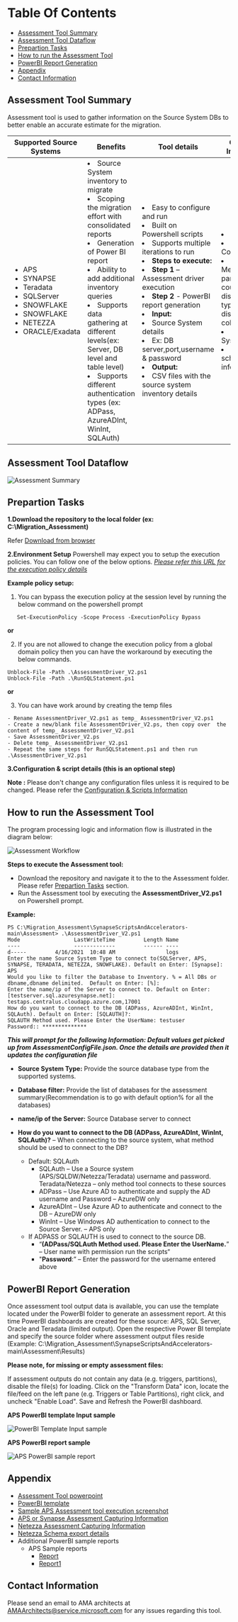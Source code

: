 
# **Table Of Contents**
 - [Assessment Tool Summary](#assessment-tool-summary) 
 - [Assessment Tool Dataflow](#assessment-tool-dataflow)
 - [Prepartion Tasks](#prepartion-tasks)
 - [How to run the Assessment Tool](#how-to-run-the-assessment-tool)
 - [PowerBI Report Generation](#powerbi-report-generation)
 - [Appendix](#appendix)
 - [Contact Information](#contact-information)


## Assessment Tool Summary
Assessment tool is used to gather information on the Source System DBs to better enable an accurate estimate for the migration.

| **Supported Source Systems**    | **Benefits**                  | **Tool details**  | **Capturing Information** |
| ------------------------------------------------------------ | ------------------------------------------------------------ |------------------------------------------------------------ |------------------------------------------------------------ |
|<ul><li>APS</li><li>SYNAPSE</li><li>Teradata</li><li>SQLServer</li><li>SNOWFLAKE</li><li>SNOWFLAKE</li><li>NETEZZA</li><li>ORACLE/Exadata</li></ul> |<li>Source System inventory to migrate​</li><li>Scoping the migration effort with consolidated reports​</li><li>Generation of Power BI report​</li><li>Ability to add additional inventory queries​</li><li>Supports data gathering at different levels(ex: Server, DB level and table level)​</li><li>Supports different authentication types (ex: ADPass, AzureADInt, WinInt, SQLAuth)</li> |<li>Easy to configure and run​</li><li>Built on Powershell scripts​</li><li>Supports multiple iterations to run​</li><li>**Steps to execute:** ​</li><li>**Step 1** – Assessment driver execution​</li><li>**Step 2** -  PowerBI report generation​</li><li>**Input:** ​</li><li>Source System details​</li><li>Ex: DB server,port,username & password​</li><li>**Output:** ​</li><li>CSV files with the source system inventory details</li>|<li>DB Version​</li><li>Object Count​</li><li>Object Metadata(Size, partitions count, distribution type, distribution column, etc.)​</li><li>Size of the System​</li><li>Users & schema information</li> |

## Assessment Tool Dataflow

![Assessment Summary](..//Images/0A_Assessment_tool_dataflow.PNG)

## Prepartion Tasks

**1.Download the repository to the local folder (ex: C:\Migration_Assessment)**

Refer [Download from browser](https://www.wikihow.com/Download-a-GitHub-Folder)

**2.Environment Setup**
Powershell may expect you to setup the execution policies. You can follow one of the below options.
*[Please refer this URL for the execution policy details](https://docs.microsoft.com/en-us/powershell/module/microsoft.powershell.security/set-executionpolicy?view=powershell-7.1)*

**Example policy setup:**

1. You can bypass the execution policy at the session level by running the below command on the powershell prompt
```
   Set-ExecutionPolicy -Scope Process -ExecutionPolicy Bypass

```
**or**

2. If you are not allowed  to change the execution policy from a global domain policy then you can have the workaround by executing the below commands.
```
Unblock-File -Path .\AssessmentDriver_V2.ps1
Unblock-File -Path .\RunSQLStatement.ps1
```

**or**

3. You can have work around by creating the temp files
```
- Rename AssessmentDriver_V2.ps1 as temp_ AssessmentDriver_V2.ps1
- Create a new/blank file AssessmentDriver_V2.ps, then copy over  the content of temp_ AssessmentDriver_V2.ps1
- Save AssessmentDriver_V2.ps 
- Delete temp_ AssessmentDriver_V2.ps1
- Repeat the same steps for RunSQLStatement.ps1 and then run .\AssessmentDriver_V2.ps1
```

**3.Configuration & script details (this is an optional step)**

**Note :** Please don't change any configuration files unless it is required to be changed. Please refer the [Configuration & Scripts Information](Readme_References/Configuration_Scripts_details.md)

## How to run the Assessment Tool

The program processing logic and information flow is illustrated in the diagram below: 

![Assessment Workflow](..//Images/0A_assessment_execution_flow.PNG)

**Steps to execute the Assessment tool:**

- Download the repository and navigate it to the  to the Assessment folder. Please refer [Prepartion Tasks](#prepartion-tasks) section.
- Run the Assessment tool by executing the **AssessmentDriver_V2.ps1** on Powershell prompt.

**Example:**
```
PS C:\Migration_Assessment\SynapseScriptsAndAccelerators-main\Assessment> .\AssessmentDriver_V2.ps1
Mode                 LastWriteTime         Length Name
----                 -------------         ------ ----
d-----         4/16/2021  10:48 AM                logs
Enter the name Source System Type to connect to(SQLServer, APS, SYNAPSE, TERADATA, NETEZZA, SNOWFLAKE). Default on Enter: [Synapse]: APS
Would you like to filter the Database to Inventory. % = All DBs or dbname,dbname delimited.  Default on Enter: [%]:
Enter the name/ip of the Server to connect to. Default on Enter: [testserver.sql.azuresynapse.net]: testaps.centralus.cloudapp.azure.com,17001
How do you want to connect to the DB (ADPass, AzureADInt, WinInt, SQLAuth). Default on Enter: [SQLAUTH]?:
SQLAUTH Method used. Please Enter the UserName: testuser
Password:: **************

```
***This will prompt for the following Information: Default values get picked up from AssessmentConfigFile.json. Once the details are provided then it updates the configuration file***

* **Source System Type:**  Provide the source database type from the supported systems.
* **Database filter:** Provide the list of databases for the assessment summary(Recommendation is to go with default option% for all the databases)
* **name/ip of the Server:** Source Database server to connect

* **How do you want to connect to the DB (ADPass, AzureADInt, WinInt, SQLAuth)?** – When connecting to the source system, what method should be used to connect to the DB?

  * Default: SQLAuth
    * SQLAuth – Use a Source system (APS/SQLDW/Netezza/Teradata) username and password.  Teradata/Netezza – only method tool connects to these sources
    * ADPass – Use Azure AD to authenticate and supply the AD username and Password – AzureDW only
    * AzureADInt – Use Azure AD to authenticate and connect to the DB – AzureDW only
    * WinInt – Use Windows AD authentication to connect to the Source Server. – APS only

  - If ADPASS or SQLAUTH is used to connect to the source DB.
    - “**(ADPass/SQLAuth Method used. Please Enter the UserName.**” – User name with permission run the scripts“
    - "**Password**:” – Enter the password for the username entered above

## PowerBI Report Generation
Once assessment tool output data is available, you can use the template located under the PowerBI folder to generate an assessment report. 
At this time PowerBI dashboards are created for these source: APS, SQL Server, Oracle and Teradata (limited output).
Open the respective Power BI template and specify the source folder where assessment output files reside (Example: C:\Migration_Assessment\SynapseScriptsAndAccelerators-main\Assessment\Results)

**Please note, for missing or empty assessment files:** 

If assessment outputs do not contain any data (e.g. triggers, partitions), disable the file(s) for loading. 
Click on the "Transform Data" icon, locate the file/feed on the left pane (e.g. Triggers or Table Partitions), right click, and uncheck "Enable Load". Save and Refresh the PowerBI dashboard.

**APS PowerBI template Input sample**

![PowerBI Template Input sample](..//Images/0B_PowerBI_input.PNG)

**APS PowerBI report sample**

![APS PowerBI sample report](..//Images/0B_Sample_APS_powerBI_report.PNG)


## Appendix

- [Assessment Tool powerpoint](AssessmentTool.pptx)
- [PowerBI template](./PowerBI/SQLServer/SQL%20Server%20Assessment.pbit)
- [Sample APS Assessment tool execution screenshot](..//Images/0A_assessment_execution.PNG)
- [APS or Synapse Assessment Capturing Information](Readme_References/APS_or_Synapse_CapturingInformation.md)
- [Netezza Assessment Capturing Information](Readme_References/Netezza_CapturingInformation.md)
- [Netezza Schema export details](Readme_References/Netezza%20Schema%20Extract.md)
- Additional PowerBI sample reports
  - APS Sample reports
    - [Report](..//Images/0B_Sample_APS_powerBI_report.PNG)
    - [Report1](..//Images/0B_Sample_APS_powerBI_report1.PNG)


## Contact Information
Please send an email to AMA architects at <AMAArchitects@service.microsoft.com> for any issues regarding this tool.
